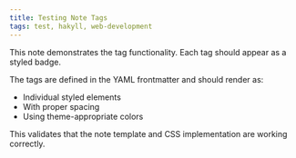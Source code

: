```yaml
---
title: Testing Note Tags
tags: test, hakyll, web-development
---
```


This note demonstrates the tag functionality. Each tag should appear as a styled badge.

The tags are defined in the YAML frontmatter and should render as:

- Individual styled elements
- With proper spacing
- Using theme-appropriate colors

This validates that the note template and CSS implementation are working correctly.